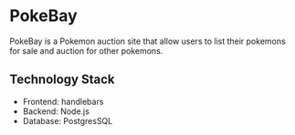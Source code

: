 # PokeBay

PokeBay is a Pokemon auction site that allow users to list their pokemons for sale and auction for other pokemons.

## Technology Stack
- Frontend: handlebars
- Backend: Node.js
- Database: PostgresSQL
